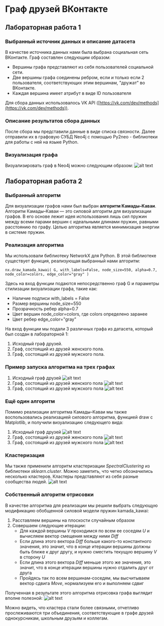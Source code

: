 
# Граф друзей ВКонтакте

## Лабораторная работа 1

### Выбранный источник данных и описание датасета
В качестве источника данных нами была выбрана социальная сеть ВКонтакте. Граф составлен следующим образом:

 - Вершины графа представляют из себя пользователей социальной сети.
 - Две вершины графа соединены ребром, если и только если 2 пользователя, соответствующих этим вершинам, "дружат" во ВКонтакте.
 - Каждая вершина имеет атрибут в виде ID пользователя

Для сбора данных использовалось VK API ([https://vk.com/dev/methods](https://vk.com/dev/methods)).

### Описание результатов сбора данных
После сбора мы представили данные в виде списка связности. Далее отправили их в графовую СУБД Neo4j с помощью Py2neo - библиотеки для работы с ней на языке Python.

### Визуализация графа
Визуализировать граф в Neo4j можно следующим образом:
![alt text](/visualization_1.jpg)

## Лабораторная работа 2

### Выбранный алгоритм
Для визуализации графов нами был выбран **алгоритм Камады–Каваи**. Алгоритм Камады–Каваи — это силовой алгоритм для визуализации графов. В его основе лежит идея использования лишь сил пружин между всеми парами вершин с идеальными длинами пружин, равными расстоянию по графу. Целью алгоритма является минимизация энергии в системе пружин.

### Реализация алгоритма
Мы использовали библиотеку NetworkX для Python. В этой библиотеке существует функция, реализующая выбранный нами алгоритм:

 `nx.draw_kamada_kawai(
    G, with_labels=False, node_size=550,
     alpha=0.7, node_color=colors,
    edge_color="gray"
)`

Здесь на вход функции подаются непосредственно граф G и параметры стилизации визуализации графа, такие как:

 - Наличие подписи with_labels = False
 - Размер вершины node_size=550
 - Прозрачность ребер alpha=0.7
 - Цвет вершин node_color=colors, где colors определено заранее
 - Цвет ребер edge_color="gray"

На вход функции мы подали 3 различных графа из датасета, который был создан в лабораторной 1:

 1. Исходный граф друзей.
 2. Граф, состоящий из друзей женского пола.
 3. Граф, состоящий из друзей мужского пола.

### Пример запуска алгоритма на трех графах
 1. Исходный граф друзей ![alt text](/graph1_2.png)
 2. Граф, состоящий из друзей женского пола ![alt text](/girls_kawai.png)
 3. Граф, состоящий из друзей мужского пола ![alt text](/boys_kawai.png)

### Ещё один алгоритм
Помимо реализации алгоритма Камады–Каваи мы также воспользовались реализацией силового алгоритма, функцией draw с Matplotlib, и получили визуализацию следующего вида:
 1. Исходный граф друзей ![alt text](/graph_draw.png)
 2. Граф, состоящий из друзей женского пола ![alt text](/girls_draw.png)
 3. Граф, состоящий из друзей мужского пола ![alt text](/boys_draw.png)

### Кластеризация
Мы также применили алгоритм кластеризации *SpectralClustering* из библиотеки *sklearn.cluster*. Можно заметить, что четко обозначились несколько кластеров. Кластеры представляют из себя разные сообщества людей. ![alt text](/graph1_1.png)

### Собственный алгоритм отрисовки
В качестве алгоритма для реализации мы решили выбрать следующую модификацию обобщенной силовой модели пружин kamada_kawai:
 1. Расставляем вершины на плоскости случайным образом
 2. Совершаем следующие итерации:
    - Для каждой вершины $V$ проходимся по всем ее соседям $U$ и вычисляем вектор смещения между ними $Diff$
    - Если длина этого вектора $Diff$ больше какого-то константного значения, это значит, что в конце итерации вершины должны быть ближе к друг другу, и нужно сместить текущую вершину $V$ в сторону $U$
    - Если длина этого вектора $Diff$ меньше этого же значения, это значит, что в конце итерации вершины нужно отдалить друг от друга
    - Пройдясь так по всем вершинам-соседям, мы высчитываем вектор сдвига $Move$, нормализуем его и выполняем сдвиг

Полученная в результате этого алгоритма отрисовка графа выглядит вполне полезной:
![alt text](/our_draw.png)

Можно видеть, что кластера стали более связными, отчетливо прослеживаются три объединения, соответствующие в графе друзей однокурсникам, школьным друзьям и коллегам.
